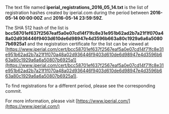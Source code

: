 The text file named **iperial_registrations_2016_05_14.txt** is the list of registration hashes created by iperial.com during the period between **2016-05-14 00:00:00Z** and **2016-05-14 23:59:59Z**.

The SHA 512 hash of the list is **bcc58701ef637f2567eaf5a0e07cd14f71fc8e31e951b62ad2b7a21f1f070a48a02d936446f9403d610de6d98947e4d3596b663a80c1929a6a6a50807b6925a1** and the registration certificate for the list can be viewed at [https://www.iperial.com/cert/bcc58701ef637f2567eaf5a0e07cd14f71fc8e31e951b62ad2b7a21f1f070a48a02d936446f9403d610de6d98947e4d3596b663a80c1929a6a6a50807b6925a1](https://www.iperial.com/cert/bcc58701ef637f2567eaf5a0e07cd14f71fc8e31e951b62ad2b7a21f1f070a48a02d936446f9403d610de6d98947e4d3596b663a80c1929a6a6a50807b6925a1).

To find registrations for a different period, please see the corresponding commit.

For more information, please visit [https://www.iperial.com/](https://www.iperial.com/)
